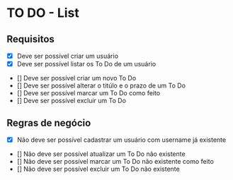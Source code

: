 # TO DO - List

## Requisitos

- [x] Deve ser possível criar um usuário
- [x] Deve ser possível listar os To Do de um usuário
- [] Deve ser possível criar um novo To Do
- [] Deve ser possível alterar o titúlo e o prazo de um To Do
- [] Deve ser possível marcar um To Do como feito
- [] Deve ser possível excluir um To Do

## Regras de negócio

- [x] Não deve ser possível cadastrar um usuário com username já existente
- [] Não deve ser possível atualizar um To Do não existente
- [] Não deve ser possível marcar um To Do não existente como feito
- [] Não deve ser possível excluir um To Do não existente
